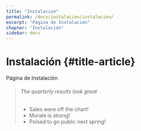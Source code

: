 ```yaml
---
title: "Instalacion"
permalink: /docs/instalacion/instalacion/
excerpt: "Página de Instalación"
chapter: "Instalación" 
sidebar: docs
---
```


# Instalación {#title-article}

Página de Instalación


> ###### The quarterly results look great 
> - Sales were off the chart!
> - Morale is strong!
> - Poised to go public next spring!
